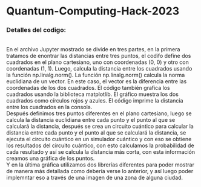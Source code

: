 # Quantum-Computing-Hack-2023
### Detalles del codigo:
<br>
En el archivo Jupyter mostrado se divide en tres partes, en la primera tratamos de enontrar las distancias entre tres puntos, el codifo define dos cuadrados en el plano cartesiano, uno con coordenadas (0, 0) y otro con coordenadas (1, 1). Luego, calcula la distancia entre los cuadrados usando la función np.linalg.norm(). La función np.linalg.norm() calcula la norma euclidiana de un vector. En este caso, el vector es la diferencia entre las coordenadas de los dos cuadrados. El código también grafica los cuadrados usando la biblioteca matplotlib. El gráfico muestra los dos cuadrados como círculos rojos y azules. El código imprime la distancia entre los cuadrados en la consola.
<br>
Después definimos tres puntos diferentes en el plano cartesiano, luego se calcula la distancia euclidiana entre cada punto y el punto al que se calculará la distancia, después se crea un circuito cuántico para calcular la distancia entre cada punto y el punto al que se calculará la distancia, se ejecuta el circuito cuántico en un simulador cuántico y con eso se obtiene los resultados del circuito cuántico, con esto calculamos la probabilidad de cada resultado y así se calcula la distancia más corta, con esta información creamos una gráfica de los puntos.
<br>
Y en la última gráfica utilizamos dos librerías diferentes para poder mostrar de manera más detallada como debería verse lo anterior, y así luego poder implemntar eso a través de una imagen de una zona de alguna ciudad.
